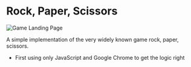 # Rock, Paper, Scissors

![Game Landing Page](https://i.imgur.com/TnUvfuP.png)

A simple implementation of the very widely known game rock, paper, scissors. 

- First using only JavaScript and Google Chrome to get the logic right
